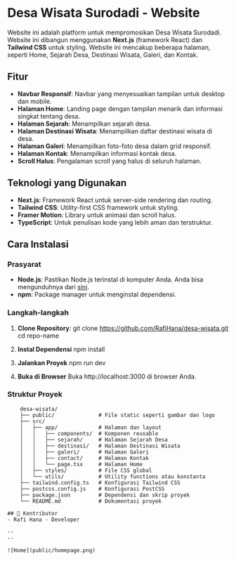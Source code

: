 # Desa Wisata Surodadi - Website

Website ini adalah platform untuk mempromosikan Desa Wisata Surodadi. Website ini dibangun menggunakan **Next.js** (framework React) dan **Tailwind CSS** untuk styling. Website ini mencakup beberapa halaman, seperti Home, Sejarah Desa, Destinasi Wisata, Galeri, dan Kontak.

## Fitur

- **Navbar Responsif**: Navbar yang menyesuaikan tampilan untuk desktop dan mobile.
- **Halaman Home**: Landing page dengan tampilan menarik dan informasi singkat tentang desa.
- **Halaman Sejarah**: Menampilkan sejarah desa.
- **Halaman Destinasi Wisata**: Menampilkan daftar destinasi wisata di desa.
- **Halaman Galeri**: Menampilkan foto-foto desa dalam grid responsif.
- **Halaman Kontak**: Menampilkan informasi kontak desa.
- **Scroll Halus**: Pengalaman scroll yang halus di seluruh halaman.

## Teknologi yang Digunakan

- **Next.js**: Framework React untuk server-side rendering dan routing.
- **Tailwind CSS**: Utility-first CSS framework untuk styling.
- **Framer Motion**: Library untuk animasi dan scroll halus.
- **TypeScript**: Untuk penulisan kode yang lebih aman dan terstruktur.

## Cara Instalasi

### Prasyarat

- **Node.js**: Pastikan Node.js terinstal di komputer Anda. Anda bisa mengunduhnya dari [sini](https://nodejs.org/).
- **npm**: Package manager untuk menginstal dependensi.

### Langkah-langkah

1. **Clone Repository**:
   git clone https://github.com/RafiHana/desa-wisata.git
   cd repo-name

2. **Instal Dependensi**
    npm install

3. **Jalankan Proyek**
    npm run dev

4. **Buka di Browser**
    Buka http://localhost:3000 di browser Anda.

### Struktur Proyek

```plaintext
    desa-wisata/
    ├── public/              # File static seperti gambar dan logo
    ├── src/
    │   ├── app/             # Halaman dan layout
    │   │   ├── components/  # Komponen reusable
    │   │   ├── sejarah/     # Halaman Sejarah Desa
    │   │   ├── destinasi/   # Halaman Destinasi Wisata
    │   │   ├── galeri/      # Halaman Galeri
    │   │   ├── contact/     # Halaman Kontak
    │   │   └── page.tsx     # Halaman Home
    │   ├── styles/          # File CSS global
    │   └── utils/           # Utility functions atau konstanta
    ├── tailwind.config.ts   # Konfigurasi Tailwind CSS
    ├── postcss.config.js    # Konfigurasi PostCSS
    ├── package.json         # Dependensi dan skrip proyek
    └── README.md            # Dokumentasi proyek

## 🤝 Kontributor
- Rafi Hana - Developer

--
--

![Home](public/homepage.png)